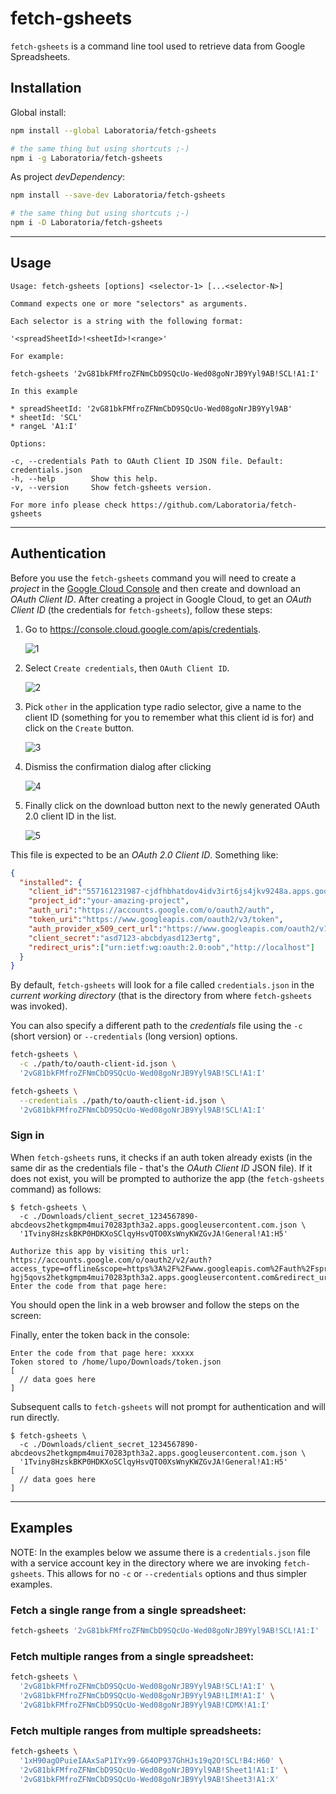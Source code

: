 # fetch-gsheets

`fetch-gsheets` is a command line tool used to retrieve data from Google
Spreadsheets.

## Installation

Global install:

```sh
npm install --global Laboratoria/fetch-gsheets

# the same thing but using shortcuts ;-)
npm i -g Laboratoria/fetch-gsheets
```

As project _devDependency_:

```sh
npm install --save-dev Laboratoria/fetch-gsheets

# the same thing but using shortcuts ;-)
npm i -D Laboratoria/fetch-gsheets
```

***

## Usage

```
Usage: fetch-gsheets [options] <selector-1> [...<selector-N>]

Command expects one or more "selectors" as arguments.

Each selector is a string with the following format:

'<spreadSheetId>!<sheetId>!<range>'

For example:

fetch-gsheets '2vG81bkFMfroZFNmCbD9SQcUo-Wed08goNrJB9Yyl9AB!SCL!A1:I'

In this example

* spreadSheetId: '2vG81bkFMfroZFNmCbD9SQcUo-Wed08goNrJB9Yyl9AB'
* sheetId: 'SCL'
* rangeL 'A1:I'

Options:

-c, --credentials Path to OAuth Client ID JSON file. Default: credentials.json
-h, --help        Show this help.
-v, --version     Show fetch-gsheets version.

For more info please check https://github.com/Laboratoria/fetch-gsheets
```

***

## Authentication

Before you use the `fetch-gsheets` command you will need to create a _project_
in the [Google Cloud Console](https://console.cloud.google.com/) and then
create and download an _OAuth Client ID_. After creating a project in
Google Cloud, to get an _OAuth Client ID_ (the credentials for `fetch-gsheets`),
follow these steps:

1. Go to https://console.cloud.google.com/apis/credentials.

   ![1](https://user-images.githubusercontent.com/110297/54376357-e1bb7e80-4650-11e9-8282-26dc104bf9c1.png)

2. Select `Create credentials`, then `OAuth Client ID`.

   ![2](https://user-images.githubusercontent.com/110297/54376358-e1bb7e80-4650-11e9-9f09-436c3d9b9a15.png)

3. Pick `other` in the application type radio selector, give a name to the
   client ID (something for you to remember what this client id is for) and
   click on the `Create` button.

   ![3](https://user-images.githubusercontent.com/110297/54376359-e2541500-4650-11e9-9bf0-48027296b4a9.png)

4. Dismiss the confirmation dialog after clicking

   ![4](https://user-images.githubusercontent.com/110297/54376360-e2541500-4650-11e9-8721-6e850cac552c.png)

5. Finally click on the download button next to the newly generated OAuth 2.0
   client ID in the list.

   ![5](https://user-images.githubusercontent.com/110297/54376361-e2541500-4650-11e9-8fb9-466346e57336.png)

This file is expected to be an _OAuth 2.0 Client ID_. Something like:

```json
{
  "installed": {
    "client_id":"557161231987-cjdfhbhatdov4idv3irt6js4jkv9248a.apps.googleusercontent.com",
    "project_id":"your-amazing-project",
    "auth_uri":"https://accounts.google.com/o/oauth2/auth",
    "token_uri":"https://www.googleapis.com/oauth2/v3/token",
    "auth_provider_x509_cert_url":"https://www.googleapis.com/oauth2/v1/certs",
    "client_secret":"asd7123-abcbdyasd123ertg",
    "redirect_uris":["urn:ietf:wg:oauth:2.0:oob","http://localhost"]
  }
}
```

By default, `fetch-gsheets` will look for a file called `credentials.json` in
the _current working directory_ (that is the directory from where
`fetch-gsheets` was invoked).

You can also specify a different path to the _credentials_ file using the `-c`
(short version) or `--credentials` (long version) options.

```sh
fetch-gsheets \
  -c ./path/to/oauth-client-id.json \
  '2vG81bkFMfroZFNmCbD9SQcUo-Wed08goNrJB9Yyl9AB!SCL!A1:I'
```

```sh
fetch-gsheets \
  --credentials ./path/to/oauth-client-id.json \
  '2vG81bkFMfroZFNmCbD9SQcUo-Wed08goNrJB9Yyl9AB!SCL!A1:I'
```

### Sign in

When `fetch-gsheets` runs, it checks if an auth token already exists (in the same
dir as the credentials file - that's the _OAuth Client ID_ JSON file). If it
does not exist, you will be prompted to authorize the app (the `fetch-gsheets`
command) as follows:

```
$ fetch-gsheets \
  -c ./Downloads/client_secret_1234567890-abcdeovs2hetkgmpm4mui70283pth3a2.apps.googleusercontent.com.json \
  '1Tviny8HzskBKP0HDKXoSClqyHsvQTO0XsWnyKWZGvJA!General!A1:H5'

Authorize this app by visiting this url: https://accounts.google.com/o/oauth2/v2/auth?access_type=offline&scope=https%3A%2F%2Fwww.googleapis.com%2Fauth%2Fspreadsheets.readonly&response_type=code&client_id=897165371071-hgj5qovs2hetkgmpm4mui70283pth3a2.apps.googleusercontent.com&redirect_uri=urn%3Aietf%3Awg%3Aoauth%3A2.0%3Aoob
Enter the code from that page here:
```

You should open the link in a web browser and follow the steps on the screen:

Finally, enter the token back in the console:

```
Enter the code from that page here: xxxxx
Token stored to /home/lupo/Downloads/token.json
[
  // data goes here
]
```

Subsequent calls to `fetch-gsheets` will not prompt for authentication and will
run directly.

```
$ fetch-gsheets \
  -c ./Downloads/client_secret_1234567890-abcdeovs2hetkgmpm4mui70283pth3a2.apps.googleusercontent.com.json \
  '1Tviny8HzskBKP0HDKXoSClqyHsvQTO0XsWnyKWZGvJA!General!A1:H5'
[
  // data goes here
]
```

***

## Examples

NOTE: In the examples below we assume there is a `credentials.json` file with a
service account key in the directory where we are invoking `fetch-gsheets`. This
allows for no `-c` or `--credentials` options and thus simpler examples.

### Fetch a single range from a single spreadsheet:

```sh
fetch-gsheets '2vG81bkFMfroZFNmCbD9SQcUo-Wed08goNrJB9Yyl9AB!SCL!A1:I'
```

### Fetch multiple ranges from a single spreadsheet:

```sh
fetch-gsheets \
  '2vG81bkFMfroZFNmCbD9SQcUo-Wed08goNrJB9Yyl9AB!SCL!A1:I' \
  '2vG81bkFMfroZFNmCbD9SQcUo-Wed08goNrJB9Yyl9AB!LIM!A1:I' \
  '2vG81bkFMfroZFNmCbD9SQcUo-Wed08goNrJB9Yyl9AB!CDMX!A1:I'
```

### Fetch multiple ranges from multiple spreadsheets:

```sh
fetch-gsheets \
  '1xH90agOPuieIAAxSaP1IYx99-G64OP937GhHJs19q2O!SCL!B4:H60' \
  '2vG81bkFMfroZFNmCbD9SQcUo-Wed08goNrJB9Yyl9AB!Sheet1!A1:I' \
  '2vG81bkFMfroZFNmCbD9SQcUo-Wed08goNrJB9Yyl9AB!Sheet3!A1:X'
```

